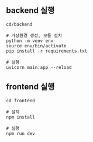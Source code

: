 ## backend 실행

```
cd/backend

# 가상환경 생성, 모듈 설치
python -m venv env
source env/bin/activate
pip install -r requirements.txt

# 실행
uvicorn main:app --reload
```
## frontend 실행

```
cd frontend

# 설치
npm install

# 실행
npm run dev
```